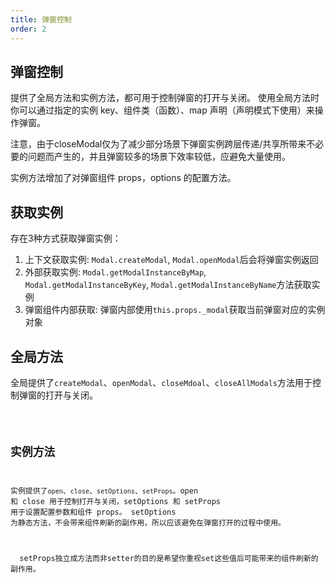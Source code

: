 ```yaml
---
title: 弹窗控制
order: 2
---
```


## 弹窗控制

提供了全局方法和实例方法，都可用于控制弹窗的打开与关闭。 使用全局方法时你可以通过指定的实例 key、组件类（函数）、map 声明（声明模式下使用）来操作弹窗。

<Alert type="info">
  注意，由于closeModal仅为了减少部分场景下弹窗实例跨层传递/共享所带来不必要的问题而产生的，并且弹窗较多的场景下效率较低，应避免大量使用。
</Alert>

实例方法增加了对弹窗组件 props，options 的配置方法。

## 获取实例

存在3种方式获取弹窗实例：
1. 上下文获取实例: `Modal.createModal`, `Modal.openModal`后会将弹窗实例返回
2. 外部获取实例: `Modal.getModalInstanceByMap`, `Modal.getModalInstanceByKey`, `Modal.getModalInstanceByName`方法获取实例
3. 弹窗组件内部获取: 弹窗内部使用`this.props._modal`获取当前弹窗对应的实例对象


## 全局方法

全局提供了`createModal`、`openModal`、`closeMdoal`、`closeAllModals`方法用于控制弹窗的打开与关闭。

<code src="../examples/globalFunction.tsx" />

## 实例方法

实例提供了`open`、`close`、`setOptions`、`setProps`。open 和 close 用于控制打开与关闭，setOptions 和 setProps 用于设置配置参数和组件 props。 setOptions 为静态方法，不会带来组件刷新的副作用，所以应该避免在弹窗打开的过程中使用。

<Alert type="warning">
  setProps独立成方法而非setter的目的是希望你重视set这些值后可能带来的组件刷新的副作用。
</Alert>

<code src="../examples/instanceFunction.tsx" />

